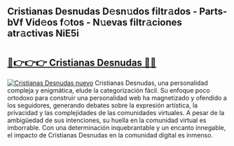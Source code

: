 ## Cristianas Desnudas D𝚎sn𝚞dos filtr𝚊dos - Parts-bVf Vid𝚎os f𝚘tos - N𝚞evas filtr𝚊ciones atr𝚊ctivas NiE5i

# <h2><a href="http://mbck0zr.tromn.icu/?c=Cristianas+Desnudas">🔗👉👉👉 Cristianas Desnudas 🔗🔗</a></h2>

[![Cristianas Desnudas nuevo](https://i.imgur.com/pEAQMta.gif)](http://mbck0zr.tromn.icu/?c=Cristianas+Desnudas)
Cristianas Desnudas, una personalidad compleja y enigmática, elude la categorización fácil. Su enfoque poco ortodoxo para construir una personalidad web ha magnetizado y ofendido a los seguidores, generando debates sobre la expresión artística, la privacidad y las complejidades de las comunidades virtuales. A pesar de la ambigüedad de sus intenciones, su huella en la comunidad virtual es imborrable. Con una determinación inquebrantable y un encanto innegable, el impacto de Cristianas Desnudas en la comunidad digital es inmenso.

